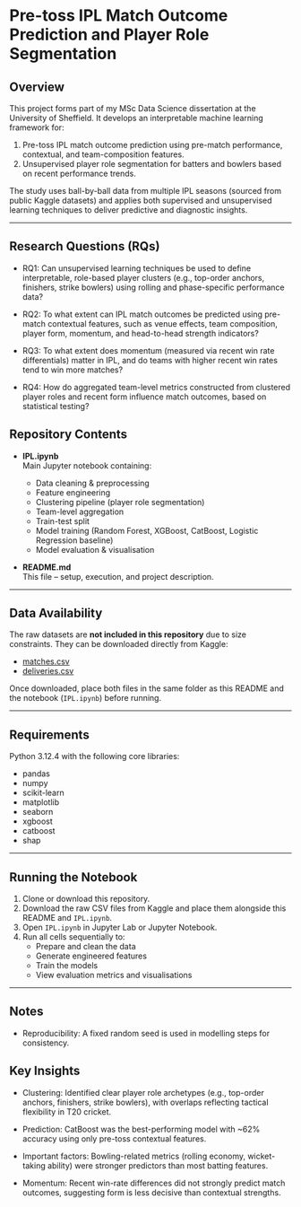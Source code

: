 # Pre-toss IPL Match Outcome Prediction and Player Role Segmentation

## Overview
This project forms part of my MSc Data Science dissertation at the University of Sheffield. 
It develops an interpretable machine learning framework for:

1. Pre-toss IPL match outcome prediction using pre-match performance, contextual, and team-composition features.  
2. Unsupervised player role segmentation for batters and bowlers based on recent performance trends.  

The study uses ball-by-ball data from multiple IPL seasons (sourced from public Kaggle datasets) and applies both supervised and unsupervised learning techniques to deliver predictive and diagnostic insights.

---

## Research Questions (RQs)
- RQ1: Can unsupervised learning techniques be used to define interpretable, role-based player clusters (e.g., top-order anchors, finishers, strike bowlers) using rolling and phase-specific performance data?

- RQ2: To what extent can IPL match outcomes be predicted using pre-match contextual features, such as venue effects, team composition, player form, momentum, and head-to-head strength indicators?

- RQ3: To what extent does momentum (measured via recent win rate differentials) matter in IPL, and do teams with higher recent win rates tend to win more matches?

- RQ4: How do aggregated team-level metrics constructed from clustered player roles and recent form influence match outcomes, based on statistical testing?

## Repository Contents
- **IPL.ipynb**  
  Main Jupyter notebook containing:  
  - Data cleaning & preprocessing  
  - Feature engineering  
  - Clustering pipeline (player role segmentation)  
  - Team-level aggregation  
  - Train-test split  
  - Model training (Random Forest, XGBoost, CatBoost, Logistic Regression baseline)  
  - Model evaluation & visualisation  

- **README.md**  
  This file – setup, execution, and project description.  

---

## Data Availability
The raw datasets are **not included in this repository** due to size constraints. They can be downloaded directly from Kaggle:  

- [matches.csv](https://www.kaggle.com/datasets/patrickb1912/ipl-complete-dataset-20082020?select=matches.csv)  
- [deliveries.csv](https://www.kaggle.com/datasets/patrickb1912/ipl-complete-dataset-20082020?select=deliveries.csv)  

Once downloaded, place both files in the same folder as this README and the notebook (`IPL.ipynb`) before running.

---

## Requirements
Python 3.12.4 with the following core libraries:  
- pandas  
- numpy  
- scikit-learn  
- matplotlib  
- seaborn  
- xgboost  
- catboost  
- shap  

---

## Running the Notebook
1. Clone or download this repository.
2. Download the raw CSV files from Kaggle and place them alongside this README and `IPL.ipynb`.  
3. Open `IPL.ipynb` in Jupyter Lab or Jupyter Notebook.  
4. Run all cells sequentially to:  
   - Prepare and clean the data  
   - Generate engineered features  
   - Train the models  
   - View evaluation metrics and visualisations  

---

## Notes
- Reproducibility: A fixed random seed is used in modelling steps for consistency.

## Key Insights
- Clustering: Identified clear player role archetypes (e.g., top-order anchors, finishers, strike bowlers), with overlaps reflecting tactical flexibility in T20 cricket.

- Prediction: CatBoost was the best-performing model with ~62% accuracy using only pre-toss contextual features.

- Important factors: Bowling-related metrics (rolling economy, wicket-taking ability) were stronger predictors than most batting features.

- Momentum: Recent win-rate differences did not strongly predict match outcomes, suggesting form is less decisive than contextual strengths.
